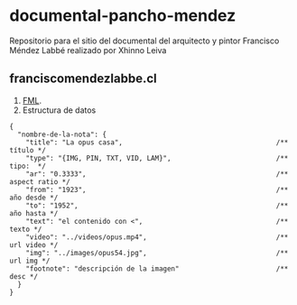 # documental-pancho-mendez
Repositorio para el sitio del documental del arquitecto y pintor Francisco Méndez Labbé realizado por Xhinno Leiva

## franciscomendezlabbe.cl
1. [FML]("http://franciscomendezlabbe.cl"). 
2. Estructura de datos 

```
{
  "nombre-de-la-nota": {                                          
    "title": "La opus casa",                                      /** título */
    "type": "{IMG, PIN, TXT, VID, LAM}",                          /** tipo:  */
    "ar": "0.3333",                                               /** aspect ratio */
    "from": "1923",                                               /** año desde */
    "to": "1952",                                                 /** año hasta */
    "text": "el contenido con <",                                 /** texto */
    "video": "../videos/opus.mp4",                                /** url video */
    "img": "../images/opus54.jpg",                                /** url img */
    "footnote": "descripción de la imagen"                        /** desc */
  }
}
```